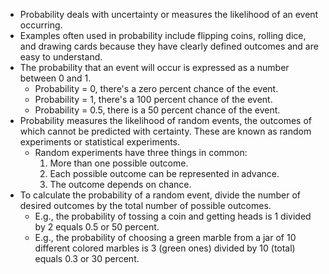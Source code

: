 * Probability deals with uncertainty or measures the likelihood of an event occurring.
* Examples often used in probability include flipping coins, rolling dice, and drawing cards because they have clearly defined outcomes and are easy to understand.
* The probability that an event will occur is expressed as a number between 0 and 1.
    * Probability = 0, there's a zero percent chance of the event.
    * Probability = 1, there's a 100 percent chance of the event.
    * Probability = 0.5, there is a 50 percent chance of the event.
* Probability measures the likelihood of random events, the outcomes of which cannot be predicted with certainty. These are known as random experiments or statistical experiments.
    * Random experiments have three things in common: 
        1. More than one possible outcome.
        2. Each possible outcome can be represented in advance.
        3. The outcome depends on chance.
* To calculate the probability of a random event, divide the number of desired outcomes by the total number of possible outcomes.
    * E.g., the probability of tossing a coin and getting heads is 1 divided by 2 equals 0.5 or 50 percent.
    * E.g., the probability of choosing a green marble from a jar of 10 different colored marbles is 3 (green ones) divided by 10 (total) equals 0.3 or 30 percent.
